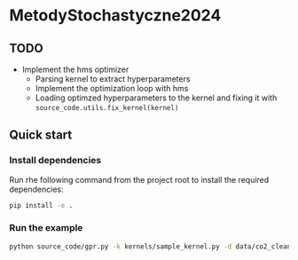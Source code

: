 # MetodyStochastyczne2024

## TODO

- Implement the hms optimizer
  - Parsing kernel to extract hyperparameters
  - Implement the optimization loop with hms
  - Loading optimzed hyperparameters to the kernel and fixing it with `source_code.utils.fix_kernel(kernel)`

## Quick start

### Install dependencies

Run rhe following command from the project root to install the required dependencies:
```bash
pip install -e .
```

### Run the example
```bash
python source_code/gpr.py -k kernels/sample_kernel.py -d data/co2_clean.csv --column CO2 -v 
```

